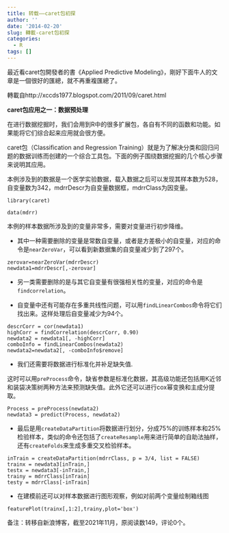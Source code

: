 ```yaml
---
title: 转载——caret包初探
author: ''
date: '2014-02-20'
slug: 轉載-caret包初探
categories:
  - R
tags: []
---
```


最近看caret包開發者的書《Applied Predictive Modeling》，剛好下面牛人的文章是一個很好的匯總，就不再重複匯總了。

轉載自http://xccds1977.blogspot.com/2011/09/caret.html

**caret包应用之一：数据预处理**

在进行数据挖掘时，我们会用到R中的很多扩展包，各自有不同的函数和功能。如果能将它们综合起来应用就会很方便。

caret包（Classification and Regression Training）就是为了解决分类和回归问题的数据训练而创建的一个综合工具包。下面的例子围绕数据挖掘的几个核心步骤来说明其应用。

本例涉及到的数据是一个医学实验数据，载入数据之后可以发现其样本数为528，自变量数为342，mdrrDescr为自变量数据框，mdrrClass为因变量。
```{r}
library(caret)

data(mdrr)
```
本例的样本数据所涉及到的变量非常多，需要对变量进行初步降维。
+ 其中一种需要删除的变量是常数自变量，或者是方差极小的自变量，对应的命令是`nearZeroVar`，可以看到新数据集的自变量减少到了297个。
```{r}
zerovar=nearZeroVar(mdrrDescr)
newdata1=mdrrDescr[,-zerovar]
```
+ 另一类需要删除的是与其它自变量有很强相关性的变量，对应的命令是`findcorrelation`。

+ 自变量中还有可能存在多重共线性问题，可以用`findLinearCombos`命令将它们找出来。这样处理后自变量减少为94个。
```{r}
descrCorr = cor(newdata1)
highCorr = findCorrelation(descrCorr, 0.90)
newdata2 = newdata1[, -highCorr]
comboInfo = findLinearCombos(newdata2)
newdata2=newdata2[, -comboInfo$remove]
```
+ 我们还需要将数据进行标准化并补足缺失值.

这时可以用`preProcess`命令，缺省参数是标准化数据，其高级功能还包括用K近邻和装袋决策树两种方法来预测缺失值。此外它还可以进行cox幂变换和主成分提取。
```{r}
Process = preProcess(newdata2)
newdata3 = predict(Process, newdata2)
```

+ 最后是用`createDataPartition`将数据进行划分，分成75%的训练样本和25%检验样本，类似的命令还包括了`createResample`用来进行简单的自助法抽样，还有`createFolds`来生成多重交叉检验样本。
```{r}
inTrain = createDataPartition(mdrrClass, p = 3/4, list = FALSE)
trainx = newdata3[inTrain,]
testx = newdata3[-inTrain,]
trainy = mdrrClass[inTrain]
testy = mdrrClass[-inTrain]
```

+ 在建模前还可以对样本数据进行图形观察，例如对前两个变量绘制箱线图
```{r}
featurePlot(trainx[,1:2],trainy,plot='box')
```

备注：转移自新浪博客，截至2021年11月，原阅读数149，评论0个。


